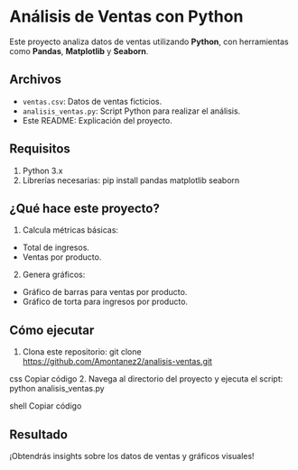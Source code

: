 # Análisis de Ventas con Python

Este proyecto analiza datos de ventas utilizando **Python**, con herramientas como **Pandas**, **Matplotlib** y **Seaborn**.

## Archivos

- `ventas.csv`: Datos de ventas ficticios.
- `analisis_ventas.py`: Script Python para realizar el análisis.
- Este README: Explicación del proyecto.

## Requisitos

1. Python 3.x
2. Librerías necesarias: pip install pandas matplotlib seaborn

## ¿Qué hace este proyecto?

1. Calcula métricas básicas:
- Total de ingresos.
- Ventas por producto.
2. Genera gráficos:
- Gráfico de barras para ventas por producto.
- Gráfico de torta para ingresos por producto.

## Cómo ejecutar
1. Clona este repositorio:
git clone https://github.com/Amontanez2/analisis-ventas.git

css
Copiar código
2. Navega al directorio del proyecto y ejecuta el script:
python analisis_ventas.py

shell
Copiar código

## Resultado
¡Obtendrás insights sobre los datos de ventas y gráficos visuales!
